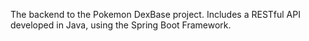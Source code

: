 The backend to the Pokemon DexBase project. Includes a RESTful API developed in Java, using the Spring Boot Framework.
